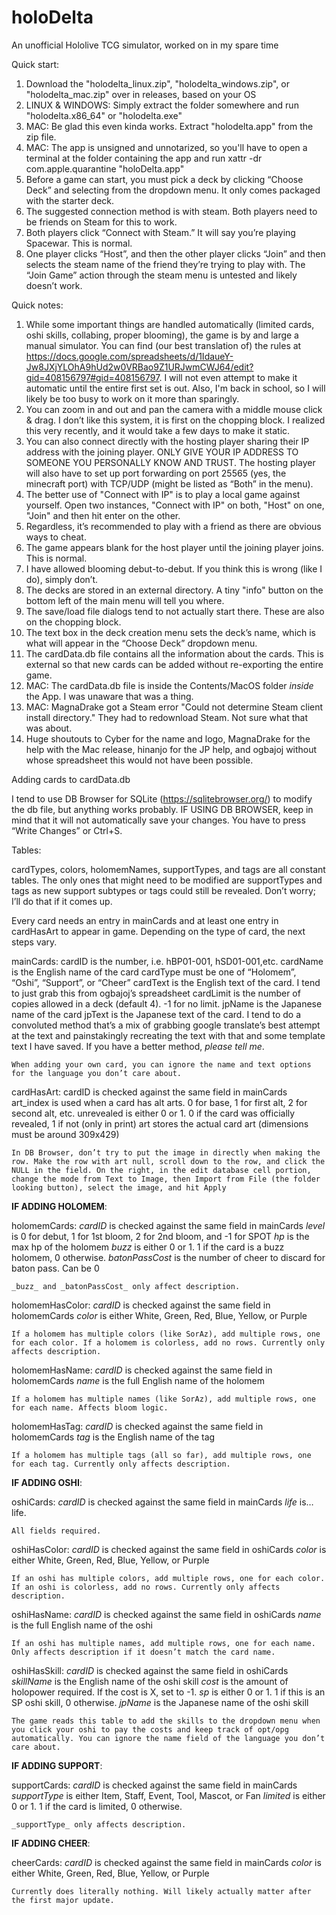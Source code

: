 # holoDelta
An unofficial Hololive TCG simulator, worked on in my spare time

Quick start:
1. Download the "holodelta_linux.zip", "holodelta_windows.zip", or "holodelta_mac.zip" over in releases, based on your OS
2. LINUX & WINDOWS: Simply extract the folder somewhere and run "holodelta.x86_64" or "holodelta.exe"
3. MAC: Be glad this even kinda works. Extract "holodelta.app" from the zip file.
4. MAC: The app is unsigned and unnotarized, so you'll have to open a terminal at the folder containing the app and run xattr -dr com.apple.quarantine "holoDelta.app"
5. Before a game can start, you must pick a deck by clicking “Choose Deck” and selecting from the dropdown menu. It only comes packaged with the starter deck.
6. The suggested connection method is with steam. Both players need to be friends on Steam for this to work.
7. Both players click “Connect with Steam.” It will say you’re playing Spacewar. This is normal.
8. One player clicks “Host”, and then the other player clicks “Join” and then selects the steam name of the friend they’re trying to play with. The “Join Game” action through the steam menu is untested and likely doesn’t work.

Quick notes:

1. While some important things are handled automatically (limited cards, oshi skills, collabing, proper blooming), the game is by and large a manual simulator. You can find (our best translation of) the rules at https://docs.google.com/spreadsheets/d/1IdaueY-Jw8JXjYLOhA9hUd2w0VRBao9Z1URJwmCWJ64/edit?gid=408156797#gid=408156797. I will not even attempt to make it automatic until the entire first set is out. Also, I'm back in school, so I will likely be too busy to work on it more than sparingly.
2. You can zoom in and out and pan the camera with a middle mouse click & drag. I don’t like this system, it is first on the chopping block. I realized this very recently, and it would take a few days to make it static.
3. You can also connect directly with the hosting player sharing their IP address with the joining player. ONLY GIVE YOUR IP ADDRESS TO SOMEONE YOU PERSONALLY KNOW AND TRUST. The hosting player will also have to set up port forwarding on port 25565 (yes, the minecraft port) with TCP/UDP (might be listed as “Both” in the menu).
4. The better use of "Connect with IP" is to play a local game against yourself. Open two instances, "Connect with IP" on both, "Host" on one, "Join" and then hit enter on the other.
5. Regardless, it’s recommended to play with a friend as there are obvious ways to cheat.
6. The game appears blank for the host player until the joining player joins. This is normal.
7. I have allowed blooming debut-to-debut. If you think this is wrong (like I do), simply don’t.
8. The decks are stored in an external directory. A tiny "info" button on the bottom left of the main menu will tell you where.
9. The save/load file dialogs tend to not actually start there. These are also on the chopping block.
10. The text box in the deck creation menu sets the deck’s name, which is what will appear in the “Choose Deck” dropdown menu.
11. The cardData.db file contains all the information about the cards. This is external so that new cards can be added without re-exporting the entire game.
12. MAC: The cardData.db file is inside the Contents/MacOS folder _inside_ the App. I was unaware that was a thing.
13. MAC: MagnaDrake got a Steam error "Could not determine Steam client install directory." They had to redownload Steam. Not sure what that was about.
14. Huge shoutouts to Cyber for the name and logo, MagnaDrake for the help with the Mac release, hinanjo for the JP help, and ogbajoj without whose spreadsheet this would not have been possible.


Adding cards to cardData.db

I tend to use DB Browser for SQLite (https://sqlitebrowser.org/) to modify the db file, but anything works probably. IF USING DB BROWSER, keep in mind that it will not automatically save your changes. You have to press “Write Changes” or Ctrl+S.

Tables:

cardTypes, colors, holomemNames, supportTypes, and tags are all constant tables. The only ones that might need to be modified are supportTypes and tags as new support subtypes or tags could still be revealed. Don’t worry; I’ll do that if it comes up.

Every card needs an entry in mainCards and at least one entry in cardHasArt to appear in game. Depending on the type of card, the next steps vary.

mainCards:
	cardID is the number, i.e. hBP01-001, hSD01-001,etc.
	cardName is the English name of the card
	cardType must be one of “Holomem”, “Oshi”,  “Support”, or “Cheer”
	cardText is the English text of the card. I tend to just grab this from ogbajoj’s spreadsheet
	cardLimit is the number of copies allowed in a deck (default 4). -1 for no limit.
	jpName is the Japanese name of the card
	jpText is the Japanese text of the card. I tend to do a convoluted method that’s a mix of grabbing google translate’s best attempt at the text and painstakingly recreating the text with that and some template text I have saved. If you have a better method, _please tell me_.

	When adding your own card, you can ignore the name and text options for the language you don’t care about.

cardHasArt:
	cardID is checked against the same field in mainCards
	art_index is used when a card has alt arts. 0 for base, 1 for first alt, 2 for second alt, etc.
	unrevealed is either 0 or 1. 0 if the card was officially revealed, 1 if not (only in print)
	art stores the actual card art (dimensions must be around 309x429)

	In DB Browser, don’t try to put the image in directly when making the row. Make the row with art null, scroll down to the row, and click the NULL in the field. On the right, in the edit database cell portion, change the mode from Text to Image, then Import from File (the folder looking button), select the image, and hit Apply


**IF ADDING HOLOMEM**:

holomemCards:
	_cardID_ is checked against the same field in mainCards
	_level_ is 0 for debut, 1 for 1st bloom, 2 for 2nd bloom, and -1 for SPOT
	_hp_ is the max hp of the holomem
	_buzz_ is either 0 or 1. 1 if the card is a buzz holomem, 0 otherwise.
	_batonPassCost_ is the number of cheer to discard for baton pass. Can be 0
	
	_buzz_ and _batonPassCost_ only affect description.
holomemHasColor:
	_cardID_ is checked against the same field in holomemCards
	_color_ is either White, Green, Red, Blue, Yellow, or Purple

	If a holomem has multiple colors (like SorAz), add multiple rows, one for each color. If a holomem is colorless, add no rows. Currently only affects description.

holomemHasName:
	_cardID_ is checked against the same field in holomemCards
	_name_ is the full English name of the holomem

	If a holomem has multiple names (like SorAz), add multiple rows, one for each name. Affects bloom logic.

holomemHasTag:
	_cardID_ is checked against the same field in holomemCards
	_tag_ is the English name of the tag

	If a holomem has multiple tags (all so far), add multiple rows, one for each tag. Currently only affects description.


**IF ADDING OSHI**:

oshiCards:
	_cardID_ is checked against the same field in mainCards
	_life_ is… life.

	All fields required.

oshiHasColor:
	_cardID_ is checked against the same field in oshiCards
	_color_ is either White, Green, Red, Blue, Yellow, or Purple

	If an oshi has multiple colors, add multiple rows, one for each color. If an oshi is colorless, add no rows. Currently only affects description.

oshiHasName:
	_cardID_ is checked against the same field in oshiCards
	_name_ is the full English name of the oshi

	If an oshi has multiple names, add multiple rows, one for each name. Only affects description if it doesn’t match the card name.

oshiHasSkill:
	_cardID_ is checked against the same field in oshiCards
	_skillName_ is the English name of the oshi skill
	_cost_ is the amount of holopower required. If the cost is X, set to -1.
	_sp_ is either 0 or 1. 1 if this is an SP oshi skill, 0 otherwise.
	_jpName_ is the Japanese name of the oshi skill

	The game reads this table to add the skills to the dropdown menu when you click your oshi to pay the costs and keep track of opt/opg automatically. You can ignore the name field of the language you don’t care about.


**IF ADDING SUPPORT**:

supportCards:
	_cardID_ is checked against the same field in mainCards
	_supportType_ is either Item, Staff, Event, Tool, Mascot, or Fan
	_limited_ is either 0 or 1. 1 if the card is limited, 0 otherwise.

	_supportType_ only affects description.


**IF ADDING CHEER**:

cheerCards:
	_cardID_ is checked against the same field in mainCards
	_color_ is either White, Green, Red, Blue, Yellow, or Purple

	Currently does literally nothing. Will likely actually matter after the first major update.
